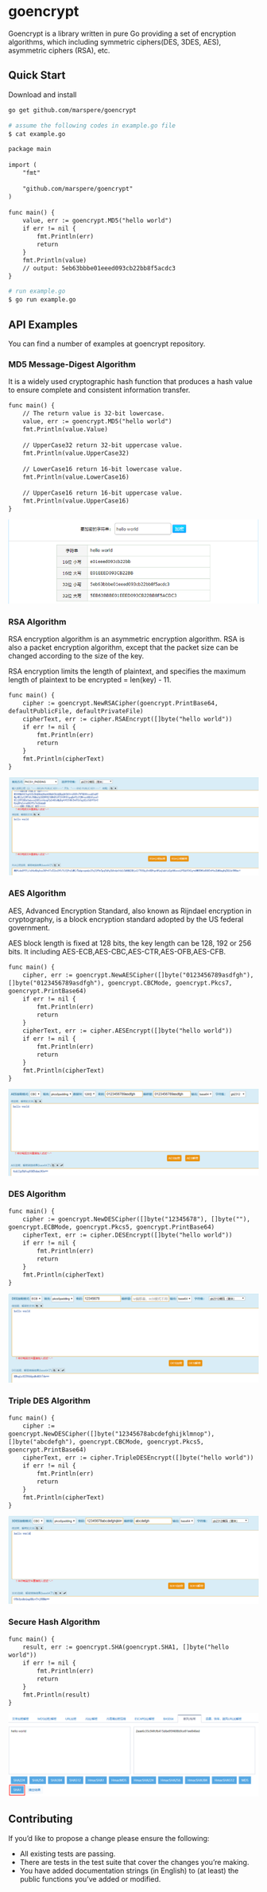 # goencrypt

Goencrypt is a library written in pure Go providing a set of encryption algorithms, which including symmetric ciphers(DES, 3DES, AES), asymmetric ciphers (RSA), etc.

## Quick Start

Download and install

```bash
go get github.com/marspere/goencrypt
```

```bash
# assume the following codes in example.go file
$ cat example.go
```

```
package main

import (
	"fmt"

	"github.com/marspere/goencrypt"
)

func main() {
	value, err := goencrypt.MD5("hello world")
	if err != nil {
		fmt.Println(err)
		return
	}
	fmt.Println(value)
	// output: 5eb63bbbe01eeed093cb22bb8f5acdc3
}
```

```bash
# run example.go
$ go run example.go
```

## API Examples

You can find a number of examples at goencrypt repository.

### MD5 Message-Digest Algorithm

It is a widely used cryptographic hash function that produces a hash value to ensure complete and consistent information transfer.

```
func main() {	
    // The return value is 32-bit lowercase.
    value, err := goencrypt.MD5("hello world")
    fmt.Println(value.Value)
    
    // UpperCase32 return 32-bit uppercase value.
    fmt.Println(value.UpperCase32)
    
    // LowerCase16 return 16-bit lowercase value.
    fmt.Println(value.LowerCase16)
    
    // UpperCase16 return 16-bit uppercase value.
    fmt.Println(value.UpperCase16)
}
```
![](image/md5.png)

### RSA Algorithm

RSA encryption algorithm is an asymmetric encryption algorithm. RSA is also a packet encryption algorithm, except that the packet size can be changed according to the size of the key.

RSA encryption limits the length of plaintext, and specifies the maximum length of plaintext to be encrypted = len(key) - 11.

```gotemplate
func main() {
	cipher := goencrypt.NewRSACipher(goencrypt.PrintBase64, defaultPublicFile, defaultPrivateFile)
	cipherText, err := cipher.RSAEncrypt([]byte("hello world"))
	if err != nil {
		fmt.Println(err)
		return
	}
	fmt.Println(cipherText)
}
```

![](image/rsa_encrypt.png)

### AES Algorithm

AES, Advanced Encryption Standard, also known as Rijndael encryption in cryptography, is a block encryption standard adopted by the US federal government.

AES block length is fixed at 128 bits, the key length can be 128, 192 or 256 bits. It including AES-ECB,AES-CBC,AES-CTR,AES-OFB,AES-CFB.

```gotemplate
func main() {
	cipher, err := goencrypt.NewAESCipher([]byte("0123456789asdfgh"), []byte("0123456789asdfgh"), goencrypt.CBCMode, goencrypt.Pkcs7, goencrypt.PrintBase64)
	if err != nil {
    	fmt.Println(err)
    	return
    }
	cipherText, err := cipher.AESEncrypt([]byte("hello world"))
	if err != nil {
		fmt.Println(err)
		return
	}
	fmt.Println(cipherText)
}
```

![](image/aes_encrypt.png)

### DES Algorithm

```gotemplate
func main() {
	cipher := goencrypt.NewDESCipher([]byte("12345678"), []byte(""), goencrypt.ECBMode, goencrypt.Pkcs5, goencrypt.PrintBase64)
	cipherText, err := cipher.DESEncrypt([]byte("hello world"))
	if err != nil {
		fmt.Println(err)
		return
	}
	fmt.Println(cipherText)
}
```

![](image/des_encrypt.png)

### Triple DES Algorithm

```gotemplate
func main() {
	cipher := goencrypt.NewDESCipher([]byte("12345678abcdefghijklmnop"), []byte("abcdefgh"), goencrypt.CBCMode, goencrypt.Pkcs5, goencrypt.PrintBase64)
	cipherText, err := cipher.TripleDESEncrypt([]byte("hello world"))
	if err != nil {
		fmt.Println(err)
		return
	}
	fmt.Println(cipherText)
}
```

![](image/triple_des_encrypt.png)

### Secure Hash Algorithm

```gotemplate
func main() {
	result, err := goencrypt.SHA(goencrypt.SHA1, []byte("hello world"))
	if err != nil {
		fmt.Println(err)
		return
	}
	fmt.Println(result)
}
```

![](image/sha1.png)

## Contributing

If you’d like to propose a change please ensure the following:

- All existing tests are passing.
- There are tests in the test suite that cover the changes you’re making.
- You have added documentation strings (in English) to (at least) the public functions you’ve added or modified.
